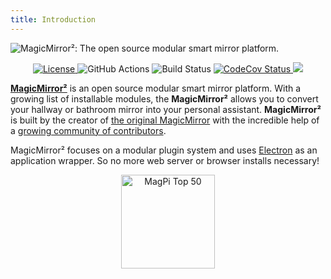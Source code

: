 ```yaml
---
title: Introduction
---
```


![MagicMirror²: The open source modular smart mirror platform. ](./.vuepress/public/header.png)

<p style="text-align: center">
	<a href="https://choosealicense.com/licenses/mit">
		<img src="https://img.shields.io/badge/license-MIT-blue.svg" alt="License">
	</a>
	<img src="https://img.shields.io/github/workflow/status/michmich/magicmirror/Run%20Automated%20Tests" alt="GitHub Actions">
	<img src="https://img.shields.io/github/checks-status/michmich/magicmirror/master" alt="Build Status">
	<a href="https://codecov.io/gh/MichMich/MagicMirror">
		<img src="https://codecov.io/gh/MichMich/MagicMirror/branch/master/graph/badge.svg?token=LEG1KitZR6" alt="CodeCov Status"/>
	</a>
	<a href="https://github.com/MichMich/MagicMirror">
		<img src="https://img.shields.io/github/stars/michmich/magicmirror?style=social">
	</a>
</p>

[**MagicMirror²**](https://magicmirror.builders/) is an open source modular smart mirror platform. With a growing list of installable modules, the **MagicMirror²** allows you to convert your hallway or bathroom mirror into your personal assistant. **MagicMirror²** is built by the creator of [the original MagicMirror](https://michaelteeuw.nl/tagged/magicmirror) with the incredible help of a [growing community of contributors](https://github.com/MichMich/MagicMirror/graphs/contributors).

MagicMirror² focuses on a modular plugin system and uses [Electron](https://www.electronjs.org/) as an application wrapper. So no more web server or browser installs necessary!

<p style="text-align: center">
	<a href="https://forum.magicmirror.builders/topic/728/magicmirror-is-voted-number-1-in-the-magpi-top-50"><img src="https://magicmirror.builders/img/magpi-best-watermark-custom.png" width="150" alt="MagPi Top 50"></a>
</p>
